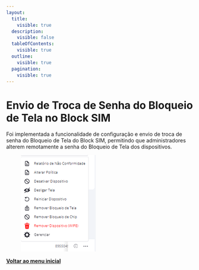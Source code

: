 ```yaml
---
layout:
  title:
    visible: true
  description:
    visible: false
  tableOfContents:
    visible: true
  outline:
    visible: true
  pagination:
    visible: true
---
```


# Envio de Troca de Senha do Bloqueio de Tela no Block SIM

Foi implementada a funcionalidade de configuração e envio de troca de senha do Bloqueio de Tela do Block SIM, permitindo que administradores alterem remotamente a senha do Bloqueio de Tela dos dispositivos.

<figure><img src="../../.gitbook/assets/image (2) (1) (1) (1).png" alt=""><figcaption></figcaption></figure>

[**Voltar ao menu inicial**](./)

